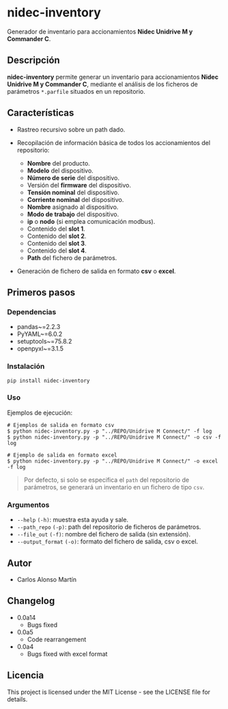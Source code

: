 # nidec-inventory

Generador de inventario para accionamientos **Nidec Unidrive M y Commander C**.

## Descripción

**nidec-inventory** permite generar un inventario para accionamientos **Nidec Unidrive M y Commander C**, mediante el análisis de los ficheros de parámetros `*.parfile` situados en un repositorio.

## Características

- Rastreo recursivo sobre un path dado.
- Recopilación de información básica de todos los accionamientos del repositorio:

    - **Nombre** del producto.
    - **Modelo** del dispositivo.
    - **Número de serie** del dispositivo.
    - Versión del **firmware** del dispositivo.
    - **Tensión nominal** del dispositivo.
    - **Corriente nominal** del dispositivo.
    - **Nombre** asignado al dispositivo.
    - **Modo de trabajo** del dispositivo.
    - **ip** o **nodo** (si emplea comunicación modbus).
    - Contenido del **slot 1**.
    - Contenido del **slot 2**.
    - Contenido del **slot 3**.
    - Contenido del **slot 4**.
    - **Path** del fichero de parámetros.

- Generación de fichero de salida en formato **csv** o **excel**.

## Primeros pasos

### Dependencias

- pandas~=2.2.3
- PyYAML~=6.0.2
- setuptools~=75.8.2
- openpyxl~=3.1.5

### Instalación

```shell
pip install nidec-inventory
```

### Uso

Ejemplos de ejecución:

```
# Ejemplos de salida en formato csv
$ python nidec-inventory.py -p "../REPO/Unidrive M Connect/" -f log
$ python nidec-inventory.py -p "../REPO/Unidrive M Connect/" -o csv -f log
```

```
# Ejemplo de salida en formato excel
$ python nidec-inventory.py -p "../REPO/Unidrive M Connect/" -o excel -f log
```

> Por defecto, si solo se especifica el `path` del repositorio de parámetros, se generará un inventario en un fichero de tipo `csv`.

### Argumentos

- `--help` `(-h)`: muestra esta ayuda y sale.
- `--path_repo` `(-p)`: path del repositorio de ficheros de parámetros.
- `--file_out` `(-f)`: nombre del fichero de salida (sin extensión).
- `--output_format` `(-o)`: formato del fichero de salida, csv o excel.

## Autor

- Carlos Alonso Martín

## Changelog

* 0.0a14
  * Bugs fixed 
* 0.0a5
  * Code rearrangement
* 0.0a4
  * Bugs fixed with excel format

## Licencia

This project is licensed under the MIT License - see the LICENSE file for details.